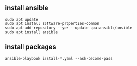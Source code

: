 ## install ansible

```
sudo apt update
sudo apt install software-properties-common
sudo apt-add-repository --yes --update ppa:ansible/ansible
sudo apt install ansible
```

## install packages
```
ansible-playbook install-*.yaml --ask-become-pass
```